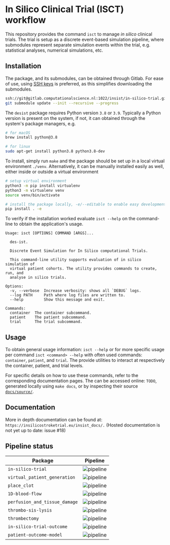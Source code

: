 # In Silico Clinical Trial (ISCT) workflow

This repository provides the command `isct` to manage *in silico* clinical
trials. The trial is setup as a discrete event-based simulation pipeline, where
submodules represent separate simulation events within the trial, e.g.
statistical analyses, numerical simulations, etc.

## Installation

The package, and its submodules, can be obtained through Gitlab. For ease of
use, using [SSH keys](https://docs.gitlab.com/ee/ssh/) is preferred, as this
simplifies downloading the submodules.

```bash
ssh://git@gitlab.computationalscience.nl:1022/insist/in-silico-trial.git
git submodule update --init --recursive --progress
```

The `desist` package requires Python version `3.8` or `3.9`. Typically a Python
version is present on the system, if not, it can obtained through the system's
package managers, e.g.

```bash
# for macOS
brew install python@3.8

# for linux
sudo apt-get install python3.8 python3.8-dev
```

To install, simply run `make` and the package should be set up in a local
virtual environment `./venv`. Alternatively, it can be manually installed easily
as well, either inside or outside a virtual environment

```bash
# setup virtual environment
python3 -m pip install virtualenv
python3 -m virtualenv venv
source venv/bin/activate

# install the package locally, -e/--editable to enable easy development
pip install . -e
```

To verify if the installation worked evaluate `isct --help` on the
command-line to obtain the application's usage.

```
Usage: isct [OPTIONS] COMMAND [ARGS]...

  des-ist.

  Discrete Event Simulation for In Silico computational Trials.

  This command-line utility supports evaluation of in silico simulation of
  virtual patient cohorts. The utility provides commands to create, run, and
  analyse in silico trials.

Options:
  -v, --verbose  Increase verbosity: shows all `DEBUG` logs.
  --log PATH     Path where log files are written to.
  --help         Show this message and exit.

Commands:
  container  The container subcommand.
  patient    The patient subcommand.
  trial      The trial subcommand.
```

## Usage

To obtain general usage information: `isct --help` or for more specific usage
per command `isct <command> --help` with often used commands: `container`,
`patient`, and `trial`. The provide utilities to interact at respectively the
container, patient, and trial levels.

For specific details on how to use these commands, refer to the corresponding
documentation pages. The can be accessed online: `TODO`, generated locally using
`make docs`, or by inspecting their source
[`docs/source/`](https://gitlab.computationalscience.nl/insist/in-silico-trial/-/tree/update-docs/docs/source).

## Documentation

More in depth documentation can be found at:
`https://insilicostroketrial.eu/insist_docs/.` (Hosted documentation is not yet
up to date: issue #18)

## Pipeline status

Package | Pipeline
--- | ---
`in-silico-trial` | ![pipeline](https://gitlab.computationalscience.nl/insist/in-silico-trial/badges/master/pipeline.svg)
`virtual_patient_generation` | ![pipeline](https://gitlab.computationalscience.nl/insist/virtual_patient_generation/badges/master/pipeline.svg)
`place_clot` | ![pipeline](https://gitlab.computationalscience.nl/insist/place_clot/badges/master/pipeline.svg)
`1D-blood-flow` | ![pipeline](https://gitlab.computationalscience.nl/insist/1d-blood-flow/badges/master/pipeline.svg)
`perfusion_and_tissue_damage` | ![pipeline](https://gitlab.computationalscience.nl/insist/perfusion_and_tissue_damage/badges/master/pipeline.svg)
`thrombo-sis-lysis` | ![pipeline](https://gitlab.computationalscience.nl/insist/thrombo-sis-lysis/badges/master/pipeline.svg)
`thrombectomy` | ![pipeline](https://gitlab.computationalscience.nl/insist/thrombectomy_python_rs/badges/master/pipeline.svg)
`in-silico-trial-outcome` | ![pipeline](https://gitlab.computationalscience.nl/insist/in-silico-trial-outcome/badges/master/pipeline.svg)
`patient-outcome-model` | ![pipeline](https://gitlab.computationalscience.nl/insist/patient-outcome-model/badges/master/pipeline.svg)
